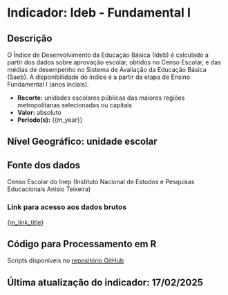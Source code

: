 # Indicador: Ideb - Fundamental I

## Descrição

O Índice de Desenvolvimento da Educação Básica (Ideb) é calculado a partir dos dados sobre aprovação escolar, obtidos no Censo Escolar, e das médias de desempenho no Sistema de Avaliação da Educação Básica (Saeb). A disponibilidade do índice é a partir da etapa de Ensino Fundamental I (anos inciais).

- **Recorte:** unidades escolares públicas das maiores regiões metropolitanas selecionadas ou capitais
- **Valor:** absoluto
- **Período(s):** {{m_year}}

## Nível Geográfico: **unidade escolar**

## Fonte dos dados
Censo Escolar do Inep (Instituto Nacional de Estudos e Pesquisas Educacionais Anísio Teixeira)

### Link para acesso aos dados brutos

[{m_link_title}]({m_link})

## Código para Processamento em R
Scripts disponíveis no [repositório GitHub](https://github.com/cem-usp/georedus)

## Última atualização do indicador: 17/02/2025
